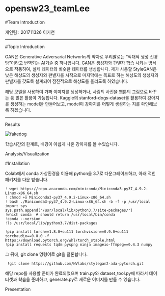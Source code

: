 # opensw23_teamLee

#Team Introduction

개인팀 : 201711326 이기천

------------------------
#Topic Introduction

GAN은 Generative Adversarial Networks의 약자로 우리말로는 “적대적 생성 신경망”이라고 번역되는 AI기술 중 하나입니다.  GAN은 생성자와 판별자 학습 시키는 방식으로 작동하여, 실제 데이터와 비슷한 데이터를 생성합니다. 제가 사용할 StyleGAN은 낮은 해상도의 생성자와 판별자를 시작으로 마지막에는 목표로 하는 해상도의 생성자와 판별자를 갖도록 설계되어  점진적으로 해상도를 올리도록 하였습니다.


해당 모델을 사용하여 가짜 이미지를 생성하거나, 사람의 사진을 웹툰의 그림으로 바꾸는 등 많은 활용이 가능합니다. Kaggle의 stanford-dogs-dataset을 활용하여 강아지를 생성하는 model을 만들어보고, model이 강아지를 어떻게 생성하는 지를 확인해보록 하겠습니다.

---------------------------
Results

![fakedog](https://github.com/Spstars/opensw23_teamLee/assets/83457482/3cd4dd47-7e95-4aa5-b403-a09dc5d3db23)

학습시간의 한계로, 배경이 아쉽게 나온 강아지를 볼 수있습니다.

Analysis/Visualization

#Installation

Colab에서 conda 가상환경을 이용해 python을 3.7로 다운그레이드하고, 아래 적힌 패키지를 다운 받습니다. 

    ! wget https://repo.anaconda.com/miniconda/Miniconda3-py37_4.9.2-Linux-x86_64.sh
    ! chmod +x Miniconda3-py37_4.9.2-Linux-x86_64.sh
    ! bash ./Miniconda3-py37_4.9.2-Linux-x86_64.sh -b -f -p /usr/local
    import sys
    sys.path.append('/usr/local/lib/python3.7/site-packages/')
    !which conda  # should return /usr/local/bin/conda
    !conda --version
    !ls /usr/local/lib/python3.7/dist-packages

    !pip install torch==1.8.0+cu111 torchvision==0.9.0+cu111 torchaudio==0.8.0 -f https://download.pytorch.org/whl/torch_stable.html
    !pip install requests tqdm pyspng ninja imageio-ffmpeg==0.4.3 numpy

그 뒤에, git clone 명령어로 git을 클론합니다.

     !git clone https://github.com/NVlabs/stylegan2-ada-pytorch.git
     
해당 repo를 사용할 준비가 완료되었으며 train.py와 dataset_tool.py에 따라서 데이터셋과 학습을 준비하고, generate.py로 새로운 이미지를 만들 수 있습니다.
        


Presentation
